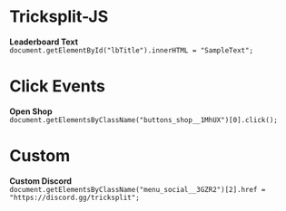 # Tricksplit-JS
**Leaderboard Text** <br>
```document.getElementById("lbTitle").innerHTML = "SampleText";```
# Click Events
**Open Shop** <br>
```document.getElementsByClassName("buttons_shop__1MhUX")[0].click();```
# Custom
**Custom Discord** <br>
```document.getElementsByClassName("menu_social__3GZR2")[2].href = "https://discord.gg/tricksplit";```
